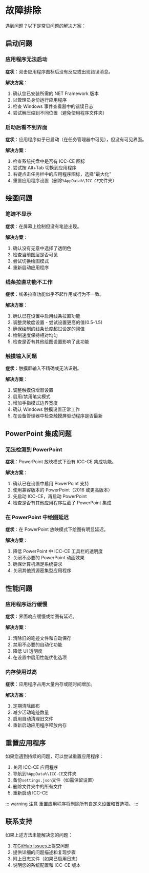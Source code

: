 # 故障排除

遇到问题？以下是常见问题的解决方案：

## 启动问题

### 应用程序无法启动

**症状**：双击应用程序图标后没有反应或出现错误消息。

**解决方案**：

1. 确认您已安装所需的.NET Framework 版本
2. 以管理员身份运行应用程序
3. 检查 Windows 事件查看器中的错误日志
4. 尝试解压缩到不同位置（避免使用程序文件夹）

### 启动后看不到界面

**症状**：应用程序似乎已启动（在任务管理器中可见），但没有可见界面。

**解决方案**：

1. 检查系统托盘中是否有 ICC-CE 图标
2. 尝试按 Alt+Tab 切换到应用程序
3. 右键点击任务栏中的应用程序图标，选择"最大化"
4. 重置应用程序设置（删除`%AppData%\ICC-CE`文件夹）

## 绘图问题

### 笔迹不显示

**症状**：在屏幕上绘制但没有笔迹出现。

**解决方案**：

1. 确认没有无意中选择了透明色
2. 检查当前图层是否可见
3. 尝试切换绘图模式
4. 重新启动应用程序

### 线条拉直功能不工作

**症状**：线条拉直功能似乎不起作用或行为不一致。

**解决方案**：

1. 确认已在设置中启用线条拉直功能
2. 调整灵敏度设置 - 尝试设置更高的值(0.5-1.5)
3. 确保绘制的线条长度超过设定的阈值
4. 绘制速度保持相对均匀
5. 检查是否有其他绘图设置影响了此功能

### 触摸输入问题

**症状**：触摸屏输入不精确或无法识别。

**解决方案**：

1. 调整触摸倍增器设置
2. 启用/禁用笔尖模式
3. 增加手指模式边界宽度
4. 确认 Windows 触摸设置正常工作
5. 在设备管理器中检查触摸屏驱动程序是否最新

## PowerPoint 集成问题

### 无法检测到 PowerPoint

**症状**：PowerPoint 放映模式下没有 ICC-CE 集成功能。

**解决方案**：

1. 确认已在设置中启用 PowerPoint 支持
2. 使用兼容版本的 PowerPoint（2016 或更高版本）
3. 先启动 ICC-CE，再启动 PowerPoint
4. 检查是否有其他应用程序拦截了 PowerPoint 集成

### 在 PowerPoint 中绘图延迟

**症状**：在 PowerPoint 放映模式下绘图有明显延迟。

**解决方案**：

1. 降低 PowerPoint 中 ICC-CE 工具栏的透明度
2. 关闭不必要的 PowerPoint 动画效果
3. 确保计算机满足系统要求
4. 关闭其他资源密集型应用程序

## 性能问题

### 应用程序运行缓慢

**症状**：界面响应缓慢或绘图有延迟。

**解决方案**：

1. 清除旧的笔迹文件和自动保存
2. 禁用不必要的自动化功能
3. 降低 UI 透明度
4. 在设置中启用性能优化选项

### 内存使用过高

**症状**：应用程序占用大量内存或随时间增加。

**解决方案**：

1. 定期清除画布
2. 减少活动笔迹数量
3. 启用自动清理旧文件
4. 重新启动应用程序释放内存

## 重置应用程序

如果您遇到持续的问题，可以尝试重置应用程序：

1. 关闭 ICC-CE 应用程序
2. 导航到`%AppData%\ICC-CE`文件夹
3. 备份`settings.json`文件（如需保留设置）
4. 删除文件夹中的所有文件
5. 重新启动 ICC-CE

::: warning 注意
重置应用程序将删除所有自定义设置和首选项。
:::

## 联系支持

如果上述方法未能解决您的问题：

1. 在[GitHub Issues](https://github.com/awesome-iwb/icc-ce/issues)上提交问题
2. 提供详细的问题描述和复现步骤
3. 附上日志文件（如果已启用日志）
4. 说明您的系统配置和 ICC-CE 版本
